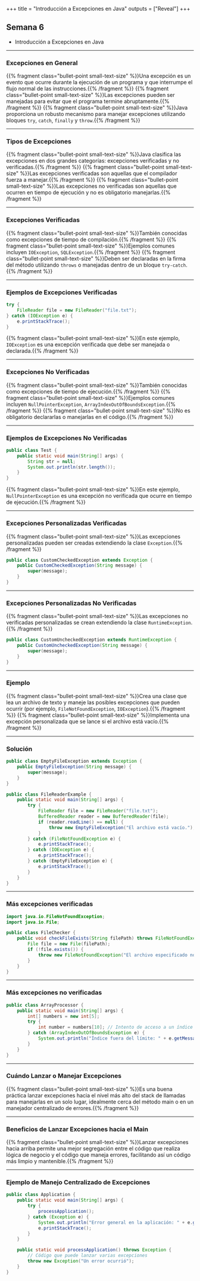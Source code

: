 +++
title = "Introducción a Excepciones en Java"
outputs = ["Reveal"]
+++

## Semana 6

- Introducción a Excepciones en Java

---

### Excepciones en General

{{% fragment class="bullet-point small-text-size" %}}Una excepción es un evento que ocurre durante la ejecución de un programa y que interrumpe el flujo normal de las instrucciones.{{% /fragment %}}
{{% fragment class="bullet-point small-text-size" %}}Las excepciones pueden ser manejadas para evitar que el programa termine abruptamente.{{% /fragment %}}
{{% fragment class="bullet-point small-text-size" %}}Java proporciona un robusto mecanismo para manejar excepciones utilizando bloques `try`, `catch`, `finally` y `throw`.{{% /fragment %}}

---

### Tipos de Excepciones

{{% fragment class="bullet-point small-text-size" %}}Java clasifica las excepciones en dos grandes categorías: excepciones verificadas y no verificadas.{{% /fragment %}}
{{% fragment class="bullet-point small-text-size" %}}Las excepciones verificadas son aquellas que el compilador fuerza a manejar.{{% /fragment %}}
{{% fragment class="bullet-point small-text-size" %}}Las excepciones no verificadas son aquellas que ocurren en tiempo de ejecución y no es obligatorio manejarlas.{{% /fragment %}}

---

### Excepciones Verificadas

{{% fragment class="bullet-point small-text-size" %}}También conocidas como excepciones de tiempo de compilación.{{% /fragment %}}
{{% fragment class="bullet-point small-text-size" %}}Ejemplos comunes incluyen `IOException`, `SQLException`.{{% /fragment %}}
{{% fragment class="bullet-point small-text-size" %}}Deben ser declaradas en la firma del método utilizando `throws` o manejadas dentro de un bloque `try-catch`.{{% /fragment %}}

---

### Ejemplos de Excepciones Verificadas

```java
try {
    FileReader file = new FileReader("file.txt");
} catch (IOException e) {
    e.printStackTrace();
}
```

{{% fragment class="bullet-point small-text-size" %}}En este ejemplo, `IOException` es una excepción verificada que debe ser manejada o declarada.{{% /fragment %}}

---

### Excepciones No Verificadas

{{% fragment class="bullet-point small-text-size" %}}También conocidas como excepciones de tiempo de ejecución.{{% /fragment %}}
{{% fragment class="bullet-point small-text-size" %}}Ejemplos comunes incluyen `NullPointerException`, `ArrayIndexOutOfBoundsException`.{{% /fragment %}}
{{% fragment class="bullet-point small-text-size" %}}No es obligatorio declararlas o manejarlas en el código.{{% /fragment %}}

---

### Ejemplos de Excepciones No Verificadas

```java
public class Test {
    public static void main(String[] args) {
        String str = null;
        System.out.println(str.length());
    }
}
```
{{% fragment class="bullet-point small-text-size" %}}En este ejemplo, `NullPointerException` es una excepción no verificada que ocurre en tiempo de ejecución.{{% /fragment %}}

---

### Excepciones Personalizadas Verificadas

{{% fragment class="bullet-point small-text-size" %}}Las excepciones personalizadas pueden ser creadas extendiendo la clase `Exception`.{{% /fragment %}}
```java
public class CustomCheckedException extends Exception {
    public CustomCheckedException(String message) {
        super(message);
    }
}
```

---

### Excepciones Personalizadas No Verificadas

{{% fragment class="bullet-point small-text-size" %}}Las excepciones no verificadas personalizadas se crean extendiendo la clase `RuntimeException`.{{% /fragment %}}

```java
public class CustomUncheckedException extends RuntimeException {
    public CustomUncheckedException(String message) {
        super(message);
    }
}
```

---

### Ejemplo

{{% fragment class="bullet-point small-text-size" %}}Crea una clase que lea un archivo de texto y maneje las posibles excepciones que pueden ocurrir (por ejemplo, `FileNotFoundException`, `IOException`).{{% /fragment %}}
{{% fragment class="bullet-point small-text-size" %}}Implementa una excepción personalizada que se lance si el archivo está vacío.{{% /fragment %}}

---

### Solución

```java
public class EmptyFileException extends Exception {
    public EmptyFileException(String message) {
        super(message);
    }
}

public class FileReaderExample {
    public static void main(String[] args) {
        try {
            FileReader file = new FileReader("file.txt");
            BufferedReader reader = new BufferedReader(file);
            if (reader.readLine() == null) {
                throw new EmptyFileException("El archivo está vacío.");
            }
        } catch (FileNotFoundException e) {
            e.printStackTrace();
        } catch (IOException e) {
            e.printStackTrace();
        } catch (EmptyFileException e) {
            e.printStackTrace();
        }
    }
}
```
---

### Más excepciones verificadas

```java 
import java.io.FileNotFoundException;
import java.io.File;

public class FileChecker {
    public void checkFileExists(String filePath) throws FileNotFoundException {
        File file = new File(filePath);
        if (!file.exists()) {
            throw new FileNotFoundException("El archivo especificado no existe: " + filePath);
        }
    }
}
```

---

### Más excepciones no verificadas

```java
public class ArrayProcessor {
    public static void main(String[] args) {
        int[] numbers = new int[5];
        try {
            int number = numbers[10]; // Intento de acceso a un índice que no existe
        } catch (ArrayIndexOutOfBoundsException e) {
            System.out.println("Índice fuera del límite: " + e.getMessage());
        }
    }
}
```

--- 
### Cuándo Lanzar o Manejar Excepciones

{{% fragment class="bullet-point small-text-size" %}}Es una buena práctica lanzar excepciones hacia el nivel más alto del stack de llamadas para manejarlas en un solo lugar, idealmente cerca del método main o en un manejador centralizado de errores.{{% /fragment %}}

--- 
### Beneficios de Lanzar Excepciones hacia el Main

{{% fragment class="bullet-point small-text-size" %}}Lanzar excepciones hacia arriba permite una mejor segregación entre el código que realiza lógica de negocio y el código que maneja errores, facilitando así un código más limpio y mantenible.{{% /fragment %}}

--- 
### Ejemplo de Manejo Centralizado de Excepciones

```java
public class Application {
    public static void main(String[] args) {
        try {
            processApplication();
        } catch (Exception e) {
            System.out.println("Error general en la aplicación: " + e.getMessage());
            e.printStackTrace();
        }
    }

    public static void processApplication() throws Exception {
        // Código que puede lanzar varias excepciones
        throw new Exception("Un error ocurrió");
    }
}
```